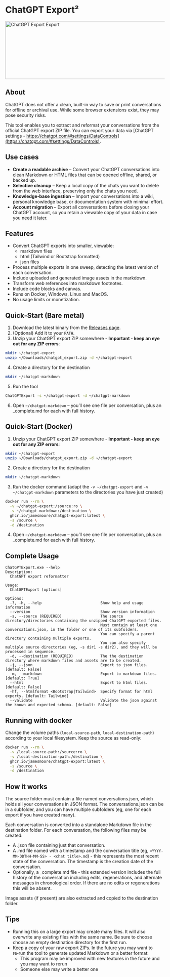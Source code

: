 # ChatGPT Export²

<img width="1024" height="183" alt="ChatGPT Export Export" src="https://github.com/user-attachments/assets/3cf24bdf-df3e-48c8-97aa-c10e8d72bff0" />

## About

ChatGPT does not offer a clean, built-in way to save or print conversations for offline or archival use. While some browser extensions exist, they may pose security risks.

This tool enables you to extract and reformat your conversations from the official ChatGPT export ZIP file. You can export your data via [ChatGPT settings - https://chatgpt.com/#settings/DataControls](https://chatgpt.com/#settings/DataControls).

## Use cases
* **Create a readable archive** – Convert your ChatGPT conversations into clean Markdown or HTML files that can be opened offline, shared, or backed up.
* **Selective cleanup** – Keep a local copy of the chats you want to delete from the web interface, preserving only the chats you need.
* **Knowledge‑base ingestion** – Import your conversations into a wiki, personal knowledge base, or documentation system with minimal effort.
* **Account migration** – Export all conversations before closing your ChatGPT account, so you retain a viewable copy of your data in case you need it later.

## Features
* Convert ChatGPT exports into smaller, viewable: 
  * markdown files
  * html (Tailwind or Bootstrap formatted)
  * json files
* Process multiple exports in one sweep, detecting the latest version of each conversation.
* Include uploaded and generated image assets in the markdown.
* Transform web references into markdown footnotes.
* Include code blocks and canvas.
* Runs on Docker, Windows, Linux and MacOS.
* No usage limits or monetization.

## Quick‑Start (Bare metal)

1. Download the latest binary from the [Releases page](https://github.com/jamesmoore/chatgpt-export/releases).
2. (Optional) Add it to your `PATH`.
3. Unzip your ChatGPT export ZIP somewhere - **Important - keep an eye out for any ZIP errors**:
```sh
mkdir ~/chatgpt-export
unzip ~/Downloads/chatgpt_export.zip -d ~/chatgpt-export
```
4. Create a directory for the destination
```sh
mkdir ~/chatgpt-markdown
```
5. Run the tool
```sh
ChatGPTExport -s ~/chatgpt-export -d ~/chatgpt-markdown
```
6. Open `~/chatgpt-markdown` – you’ll see one file per conversation, plus an _complete.md for each with full history.

## Quick-Start (Docker)
1. Unzip your ChatGPT export ZIP somewhere - **Important - keep an eye out for any ZIP errors**:
```sh
mkdir ~/chatgpt-export
unzip ~/Downloads/chatgpt_export.zip -d ~/chatgpt-export
```
2. Create a directory for the destination
```sh
mkdir ~/chatgpt-markdown
```
3. Run the docker command (adapt the `-v ~/chatgpt-export` and `-v ~/chatgpt-markdown` parameters to the directories you have just created)
```sh
docker run --rm \
  -v ~/chatgpt-export:/source:ro \
  -v ~/chatgpt-markdown:/destination \
  ghcr.io/jamesmoore/chatgpt-export:latest \
  -s /source \
  -d /destination
```
4. Open `~/chatgpt-markdown` – you’ll see one file per conversation, plus an _complete.md for each with full history.

## Complete Usage

```
ChatGPTExport.exe --help
Description:
  ChatGPT export reformatter

Usage:
  ChatGPTExport [options]

Options:
  -?, -h, --help                          Show help and usage information
  --version                               Show version information
  -s, --source (REQUIRED)                 The source directory/directories containing the unzipped ChatGPT exported files.
                                          Must contain at least one conversations.json, in the folder or one of its subfolders.
                                          You can specify a parent directory containing multiple exports.
                                          You can also specify multiple source directories (eg, -s dir1 -s dir2), and they will be processed in sequence.
  -d, --destination (REQUIRED)            The the destination directory where markdown files and assets are to be created.
  -j, --json                              Export to json files. [default: False]
  -m, --markdown                          Export to markdown files. [default: True]
  --html                                  Export to html files. [default: False]
  -hf, --htmlformat <Bootstrap|Tailwind>  Specify format for html exports. [default: Tailwind]
  --validate                              Validate the json against the known and expected schema. [default: False]

```

## Running with docker

Change the volume paths (`local-source-path`, `local-destination-path`) according to your local filesystem. Keep the source as read-only:

```sh
docker run --rm \
  -v /local-source-path:/source:ro \
  -v /local-destination-path:/destination \
  ghcr.io/jamesmoore/chatgpt-export:latest \
  -s /source \
  -d /destination
```

## How it works
The source folder must contain a file named conversations.json, which holds all your conversations in JSON format. The conversations.json can be in a subfolder, and you can have multiple subfolders (eg, one for each export if you have created many).

Each conversation is converted into a standalone Markdown file in the destination folder. For each conversation, the following files may be created:

* A .json file containing just that conversation.
* A .md file named with a timestamp and the conversation title (eg, `<YYYY-MM-DDTHH-MM-SS> - <chat title>.md`) - this represents the most recent state of the conversation. The timestamp is the creation date of the conversation.
* Optionally, a _complete.md file - this extended version includes the full history of the conversation including edits, regenerations, and alternate messages in chronological order. If there are no edits or regenerations this will be absent.

Image assets (if present) are also extracted and copied to the destination folder.

## Tips
* Running this on a large export may create many files. It will also overwrite any existing files with the same name. Be sure to choose choose an empty destination directory for the first run.
* Keep a copy of your raw export ZIPs. In the future you may want to re‑run the tool to generate updated Markdown or a better format:
  * This program may be improved with new features in the future and you may want to rerun
  * Someone else may write a better one